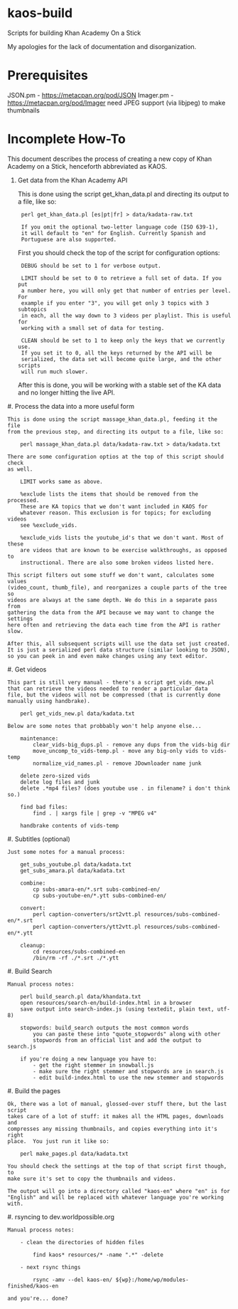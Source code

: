 kaos-build
==========

Scripts for building Khan Academy On a Stick

My apologies for the lack of documentation and disorganization.

Prerequisites
==============

  JSON.pm - https://metacpan.org/pod/JSON
  Imager.pm - https://metacpan.org/pod/Imager
      need JPEG support (via libjpeg) to make thumbnails


Incomplete How-To
=================

This document describes the process of creating a new copy of Khan Academy
on a Stick, henceforth abbreviated as KAOS.

1. Get data from the Khan Academy API

    This is done using the script get_khan_data.pl and directing its output
    to a file, like so:

        perl get_khan_data.pl [es|pt|fr] > data/kadata-raw.txt

        If you omit the optional two-letter language code (ISO 639-1),
        it will default to "en" for English. Currently Spanish and
        Portuguese are also supported.

    First you should check the top of the script for configuration options:

        DEBUG should be set to 1 for verbose output.

        LIMIT should be set to 0 to retrieve a full set of data. If you put
        a number here, you will only get that number of entries per level. For
        example if you enter "3", you will get only 3 topics with 3 subtopics
        in each, all the way down to 3 videos per playlist. This is useful for
        working with a small set of data for testing.

        CLEAN should be set to 1 to keep only the keys that we currently use.
        If you set it to 0, all the keys returned by the API will be
        serialized, the data set will become quite large, and the other scripts
        will run much slower.

    After this is done, you will be working with a stable set of the KA data
    and no longer hitting the live API.

#. Process the data into a more useful form

    This is done using the script massage_khan_data.pl, feeding it the file
    from the previous step, and directing its output to a file, like so:

        perl massage_khan_data.pl data/kadata-raw.txt > data/kadata.txt

    There are some configuration optios at the top of this script should check
    as well.

        LIMIT works same as above.

        %exclude lists the items that should be removed from the processed.
        These are KA topics that we don't want included in KAOS for
        whatever reason. This exclusion is for topics; for excluding videos
        see %exclude_vids.

        %exclude_vids lists the youtube_id's that we don't want. Most of these
        are videos that are known to be exercise walkthroughs, as opposed to
        instructional. There are also some broken videos listed here.

    This script filters out some stuff we don't want, calculates some values
    (video_count, thumb_file), and reorganizes a couple parts of the tree so
    videos are always at the same depth. We do this in a separate pass from
    gathering the data from the API because we may want to change the settings
    here often and retrieving the data each time from the API is rather slow.

    After this, all subsequent scripts will use the data set just created.
    It is just a serialized perl data structure (similar looking to JSON),
    so you can peek in and even make changes using any text editor.

#. Get videos

    This part is still very manual - there's a script get_vids_new.pl
    that can retrieve the videos needed to render a particular data
    file, but the videos will not be compressed (that is currently done
    manually using handbrake).

        perl get_vids_new.pl data/kadata.txt

    Below are some notes that probbably won't help anyone else...

        maintenance:
            clear_vids-big_dups.pl - remove any dups from the vids-big dir
            move_uncomp_to_vids-temp.pl - move any big-only vids to vids-temp
            normalize_vid_names.pl - remove JDownloader name junk

        delete zero-sized vids
        delete log files and junk
        delete .*mp4 files? (does youtube use . in filename? i don't think so.)

        find bad files:
            find . | xargs file | grep -v "MPEG v4"

        handbrake contents of vids-temp

#. Subtitles (optional)

    Just some notes for a manual process:

        get_subs_youtube.pl data/kadata.txt
        get_subs_amara.pl data/kadata.txt

        combine:
            cp subs-amara-en/*.srt subs-combined-en/
            cp subs-youtube-en/*.ytt subs-combined-en/

        convert:
            perl caption-converters/srt2vtt.pl resources/subs-combined-en/*.srt
            perl caption-converters/ytt2vtt.pl resources/subs-combined-en/*.ytt

        cleanup:
            cd resources/subs-combined-en
            /bin/rm -rf ./*.srt ./*.ytt

#. Build Search

    Manual process notes:

        perl build_search.pl data/khandata.txt
        open resources/search-en/build-index.html in a browser
        save output into search-index.js (using textedit, plain text, utf-8)

        stopwords: build_search outputs the most common words
            you can paste these into "quote_stopwords" along with other
            stopwords from an official list and add the output to search.js

        if you're doing a new language you have to:
            - get the right stemmer in snowball.js
            - make sure the right stemmer and stopwords are in search.js
            - edit build-index.html to use the new stemmer and stopwords

#. Build the pages 

    Ok, there was a lot of manual, glossed-over stuff there, but the last script
    takes care of a lot of stuff: it makes all the HTML pages, downloads and
    compresses any missing thumbnails, and copies everything into it's right
    place.  You just run it like so:

        perl make_pages.pl data/kadata.txt

    You should check the settings at the top of that script first though, to
    make sure it's set to copy the thumbnails and videos.

    The output will go into a directory called "kaos-en" where "en" is for
    "English" and will be replaced with whatever language you're working with.

#. rsyncing to dev.worldpossible.org

    Manual process notes:

        - clean the directories of hidden files

            find kaos* resources/* -name ".*" -delete

        - next rsync things

            rsync -amv --del kaos-en/ ${wp}:/home/wp/modules-finished/kaos-en

    and you're... done?


